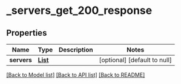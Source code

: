 # _servers_get_200_response
## Properties

| Name | Type | Description | Notes |
|------------ | ------------- | ------------- | -------------|
| **servers** | [**List**](ServerInfo.md) |  | [optional] [default to null] |

[[Back to Model list]](../README.md#documentation-for-models) [[Back to API list]](../README.md#documentation-for-api-endpoints) [[Back to README]](../README.md)

